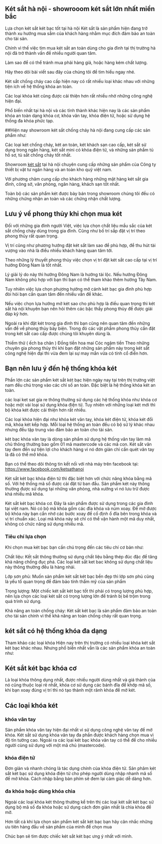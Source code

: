 ## Két sắt hà nội - showrooom két sắt lớn nhất miền bắc
Lựa chọn két sắt két bạc tốt tại hà nội
Két sắt là sản phẩm hiện đang trở thành xu hướng mua sắm của khách hàng nhằm mục đích đảm bảo an toàn cho tài sản.

Chính vì thế việc tìm mua két sắt an toàn dùng cho gia đình tại thị trường hà nội đã trở thành vấn đề nhiều người quan tâm.

Làm sao để có thể tránh mua phải hàng giả, hoặc hàng kém chất lượng.

Hãy theo dõi bài viết sau đây của chúng tôi để tìm hiểu ngay nhé.

Két sắt chống cháy cao cấp hiện nay có rất nhiều loại khác nhau với những tiện ích về hệ thống khóa an toàn.

Các loại khóa két cũng được cải thiện hơn rất nhiều nhờ những công nghệ hiện đại. 

Phổ biến nhất tại hà nội và các tỉnh thành khác hiện nay là các sản phẩm khóa an toàn dạng khóa cơ, khóa vân tay, khóa điện tử, hoặc sử dụng hệ thống đa khóa phức tạp.

##Hiện nay showroom két sắt chống cháy hà nội đang cung cấp các sản phẩm như:

Các loại két chống cháy, két an toàn, két khách sạn cao cấp, két sắt sử dụng trong ngân hàng, két sắt mini có khóa điện tử, và những sản phẩm tủ hồ sơ, tủ sắt chống cháy tốt nhất.
 

Showroom [két sắt](http://ketsathanoi.com) tại hà nội chuyên cung cấp những sản phẩm của Công ty thiết bị vật tư ngân hàng và an toàn kho quỹ việt nam. 

Với phương châm cung cấp cho khách hàng những mặt hàng két sắt gia đình, công sở, văn phòng, ngân hàng, khách sạn tốt nhất. 

Toàn bộ các sản phẩm két được bày bán trong showroom chúng tôi đều có những chứng nhận an toàn và các chứng nhận chất lượng.

## Lưu ý về phong thủy khi chọn mua két
Đối với những gia đình người Việt, việc lựa chọn chất liệu mầu sắc của két sắt chống cháy dùng trong gia đình. Cũng như bố trí sắp đặt vị trí theo phong thủy rất quan trọng.

Vị trí cũng như phương hướng đặt két sắt làm sao để phù hợp, để thu hút tài vượng vào nhà là điều nhiều khách hàng quan tâm tới.

Theo những lý thuyết phong thủy việc chọn vị trí đặt két sắt cao cấp tại vị trí hướng Đông Nam là tốt nhất.

Lý giải lý do này thì hướng Đông Nam là hướng tài lộc. Nếu hướng Đông Nam không phù hợp với bạn thì bạn có thể tham khảo thêm hướng Tây Nam.

Tuy nhiên việc lựa chọn phương hướng mở cánh két bạc gia đình phù hợp đòi hỏi bạn cần quan tâm đến nhiều vấn đề khác.
 

Nếu việc chọn lựa hướng mở két sao cho phù hợp là điều quan trọng thì két sắt hà nội khuyên bạn nên hỏi thêm các bậc thầy phong thủy để được giải đáp kỹ hơn.

Ngoài ra khi đặt két trong gia đình thì bạn cũng nên quan tâm đến những vấn đề về phong thủy bày biện. Trong đó các vật phẩm phong thủy cần đặt trong két sắt cao cấp được chúng tôi khuyên dùng là.

Thiềm thử ( ếch ba chân )
Đồng tiền hoa mai
Cóc ngậm tiền
Theo những chuyên gia phong thủy thì khi bạn đặt những sản phẩm này trong két sắt công nghệ hiện đại thì vừa đem lại sự may mắn vừa có tính cổ điển hơn.

## Bạn nên lưu ý đến hệ thống khóa két
Phần lớn các sản phẩm két sắt két bạc hiện ngày nay tại trên thị trường việt nam đều chú trọng vào các chỉ số an toàn. Đặc biệt là hệ thống khóa két an toàn. 

các loại ket sat gia re thông thường sử dụng các hệ thống khóa như khóa cơ hoặc một vài loại sử dụng khóa điện tử. Tuy nhiên với những loại két mới thì bộ khóa két được cải thiện hơn rất nhiều.

Các loại khóa hiện đại như khóa két vân tay, khóa két điện tử, khóa két đổi mã, khóa két kếp hợp. Mỗi loại hệ thống an toàn đều có bộ sử lý khác nhau nhưng đều tập trung vào đảm bảo an toàn cho tài sản.


két bạc khóa vân tay là dòng sản phẩm sử dụng hệ thống vân tay làm mã chủ thông thường bao gồm 01 mã mastercode và các mã con. Két sắt vân tay đem đến sự tiện lợi cho khách hàng vì nó đơn giản chỉ cần quét vân tay là đã có thể mở khóa.

Bạn có thể theo dõi thông tin kết nối với nhà máy trên facebook tại: https://www.facebook.com/ketsathanoi

Két sắt két bạc khóa điện tử thì đặc biệt hơn với chức năng khóa bằng mã số. Với hệ thống mã số được cài đặt từ ban đầu. Sản phẩm két này thông thường được sử dụng tại những văn phòng, nhà xưởng vì nó lưu trữ được khá nhiều mã khóa.

Két sắt két bạc khóa cơ. Đây là sản phẩm được sử dụng trong các gia đình tại việt nam. Nó có bộ mã khóa gồm các đĩa khóa và núm xoay. Để mở được bộ khóa này bạn cần nhớ các bước xoay để cố định ổ đĩa bên trong khóa và vị trí chuẩn xác. Loại mã khóa này sẽ chỉ có thể vận hành một mã duy nhất, không có chức năng sử dụng nhiều mã.

### Tiêu chí lựa chọn
Khi chọn mua két bạc bạn cần chú trọng đến các tiêu chí cơ bản như: 

Chất liệu: Kết sắt thông thường sử dụng chất liệu bằng thép đúc đặc để tăng khả năng chống đục phá. Các loại két sắt ket bac không sử dụng chất liệu này thông thường đều là hàng nhái.

Lớp sơn phủ: Muốn sản phẩm két sắt két bạc bền đẹp thì lớp sơn phủ cũng là yếu tố quan trọng để đảm bảo tính thẩm mỹ của sản phẩm

Trọng lượng: Một chiếc két sắt két bạc tốt thì phải có trọng lượng phù hợp, nên lựa chọn các loại két sắt có trọng lượng lớn đế tránh bị bê trộm trong quá trình sử dụng.

Khả năng an toàn chống cháy: Két sắt két bạc là sản phẩm đảm bảo an toàn cho tài sản chính vì thế khả năng an toàn chống cháy rất quan trọng.

## két sắt có hệ thống khóa đa dạng

Tham khảo các loại khóa
Hiện nay trên thị trường có nhiều loại khóa két sắt két bạc khác nhau. Nhưng phổ biến nhất vẫn là các sản phẩm khóa an toàn như:

## Két sắt két bạc khóa cơ

Là loại khóa thông dụng nhất, được nhiều người dùng nhất và giá thành của nó cũng thuộc loại rẻ nhất, khóa cơ sử dụng các bánh đĩa để khớp mã số, khi bạn xoay đúng vị trí thì nó tạo thành một rãnh khóa để mở két.

## Các loại khóa két 

### khóa vân tay

Sản phẩm khóa vân tay hiện đại nhất vì sử dụng công nghệ vân tay để mở khóa. Két sắt sử dụng khóa vân tay đa phần được khách hàng chọn mua vì độ tin tưởng cao. Ngoài ra các lọai két bạc khóa vân tay có thể để cho nhiều người cùng sử dụng với một mã chủ (mastercode).

### khóa điện tử

Đơn giản và nhanh chóng là tác dụng chính của khóa điện tử. Sản phâm két sắt két bạc sử dụng khóa điện tử cho phép người dùng nhập nhanh mã số để mở khóa. Cách nhập bằng bàn phím sẽ đem lại cảm giác dễ dàng hơn.

### đa khóa hoặc dùng khóa chìa

Ngoài các loại khóa két thông thường kể trên thị các loại két sắt két bạc sử dụng bộ mã số đa khóa hoặc sử dụng cách đơn giản nhất là chìa khóa để mở. 

Hơn tất cả khi lựa chọn sản phẩm két sắt két bạc bạn hãy cân nhắc những ưu tiên hàng đầu về sản phẩm của mình để chọn mua

Chúc bạn sẽ tìm được chiếc két sắt két bạc ưng ý nhất với mình.
